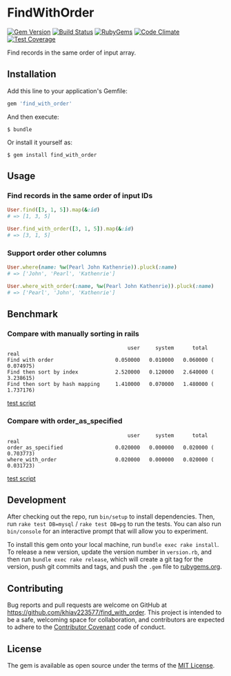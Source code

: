 
# FindWithOrder

[![Gem Version](https://img.shields.io/gem/v/find_with_order.svg?style=flat)](https://rubygems.org/gems/find_with_order)
[![Build Status](https://travis-ci.org/khiav223577/find_with_order.svg?branch=master)](https://travis-ci.org/khiav223577/find_with_order)
[![RubyGems](http://img.shields.io/gem/dt/find_with_order.svg?style=flat)](https://rubygems.org/gems/find_with_order)
[![Code Climate](https://codeclimate.com/github/khiav223577/find_with_order/badges/gpa.svg)](https://codeclimate.com/github/khiav223577/find_with_order)
[![Test Coverage](https://codeclimate.com/github/khiav223577/find_with_order/badges/coverage.svg)](https://codeclimate.com/github/khiav223577/find_with_order/coverage)

Find records in the same order of input array.

## Installation

Add this line to your application's Gemfile:

```ruby
gem 'find_with_order'
```

And then execute:

    $ bundle

Or install it yourself as:

    $ gem install find_with_order

## Usage

### Find records in the same order of input IDs
```rb
User.find([3, 1, 5]).map(&:id)
# => [1, 3, 5] 

User.find_with_order([3, 1, 5]).map(&:id)
# => [3, 1, 5] 
```
### Support order other columns
```rb
User.where(name: %w(Pearl John Kathenrie)).pluck(:name)
# => ['John', 'Pearl', 'Kathenrie']

User.where_with_order(:name, %w(Pearl John Kathenrie)).pluck(:name)
# => ['Pearl', 'John', 'Kathenrie']
```

## Benchmark
### Compare with manually sorting in rails

```
                                       user     system      total        real
Find with order                    0.050000   0.010000   0.060000 (  0.074975)
Find then sort by index            2.520000   0.120000   2.640000 (  3.238615)
Find then sort by hash mapping     1.410000   0.070000   1.480000 (  1.737176)
```
[test script](https://github.com/khiav223577/find_with_order/issues/4)

### Compare with order_as_specified
```
                                       user     system      total        real
order_as_specified                 0.020000   0.000000   0.020000 (  0.703773)
where_with_order                   0.020000   0.000000   0.020000 (  0.031723)
```
[test script](https://github.com/khiav223577/find_with_order/issues/4#issuecomment-307376453)


## Development

After checking out the repo, run `bin/setup` to install dependencies. Then, run `rake test DB=mysql` / `rake test DB=pg` to run the tests. You can also run `bin/console` for an interactive prompt that will allow you to experiment.

To install this gem onto your local machine, run `bundle exec rake install`. To release a new version, update the version number in `version.rb`, and then run `bundle exec rake release`, which will create a git tag for the version, push git commits and tags, and push the `.gem` file to [rubygems.org](https://rubygems.org).

## Contributing

Bug reports and pull requests are welcome on GitHub at https://github.com/khiav223577/find_with_order. This project is intended to be a safe, welcoming space for collaboration, and contributors are expected to adhere to the [Contributor Covenant](http://contributor-covenant.org) code of conduct.


## License

The gem is available as open source under the terms of the [MIT License](http://opensource.org/licenses/MIT).

